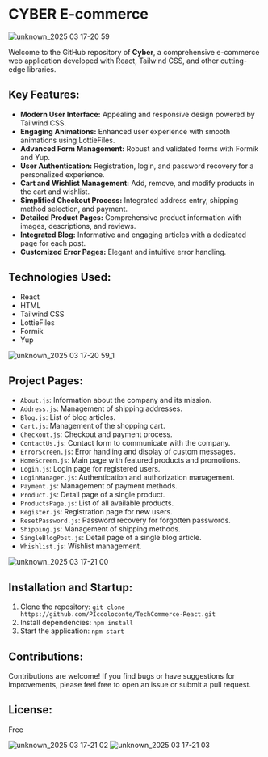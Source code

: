# CYBER E-commerce
![unknown_2025 03 17-20 59](https://github.com/user-attachments/assets/9337664e-f5d8-431e-8142-91786771327d)

Welcome to the GitHub repository of **Cyber**, a comprehensive e-commerce web application developed with React, Tailwind CSS, and other cutting-edge libraries.

## Key Features:

* **Modern User Interface:** Appealing and responsive design powered by Tailwind CSS.
* **Engaging Animations:** Enhanced user experience with smooth animations using LottieFiles.
* **Advanced Form Management:** Robust and validated forms with Formik and Yup.
* **User Authentication:** Registration, login, and password recovery for a personalized experience.
* **Cart and Wishlist Management:** Add, remove, and modify products in the cart and wishlist.
* **Simplified Checkout Process:** Integrated address entry, shipping method selection, and payment.
* **Detailed Product Pages:** Comprehensive product information with images, descriptions, and reviews.
* **Integrated Blog:** Informative and engaging articles with a dedicated page for each post.
* **Customized Error Pages:** Elegant and intuitive error handling.

## Technologies Used:

* React
* HTML
* Tailwind CSS
* LottieFiles
* Formik
* Yup

![unknown_2025 03 17-20 59_1](https://github.com/user-attachments/assets/a735aa7f-7acd-4f3b-a425-b5c1ae58c02d)
## Project Pages:

* `About.js`: Information about the company and its mission.
* `Address.js`: Management of shipping addresses.
* `Blog.js`: List of blog articles.
* `Cart.js`: Management of the shopping cart.
* `Checkout.js`: Checkout and payment process.
* `ContactUs.js`: Contact form to communicate with the company.
* `ErrorScreen.js`: Error handling and display of custom messages.
* `HomeScreen.js`: Main page with featured products and promotions.
* `Login.js`: Login page for registered users.
* `LoginManager.js`: Authentication and authorization management.
* `Payment.js`: Management of payment methods.
* `Product.js`: Detail page of a single product.
* `ProductsPage.js`: List of all available products.
* `Register.js`: Registration page for new users.
* `ResetPassword.js`: Password recovery for forgotten passwords.
* `Shipping.js`: Management of shipping methods.
* `SingleBlogPost.js`: Detail page of a single blog article.
* `Whishlist.js`: Wishlist management.

![unknown_2025 03 17-21 00](https://github.com/user-attachments/assets/a7f9f5fd-7761-4497-bec4-3e604d8bd0a1)

## Installation and Startup:

1.  Clone the repository: `git clone https://github.com/PIccoloconte/TechCommerce-React.git`
2.  Install dependencies: `npm install`
3.  Start the application: `npm start`

## Contributions:

Contributions are welcome! If you find bugs or have suggestions for improvements, please feel free to open an issue or submit a pull request.

## License:

Free

![unknown_2025 03 17-21 02](https://github.com/user-attachments/assets/8d1bf67b-4618-432f-8bc9-905da6ffd506)
![unknown_2025 03 17-21 03](https://github.com/user-attachments/assets/68d5640f-7f92-46ab-9ea0-fcf25aefc26c)
